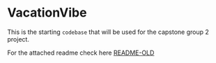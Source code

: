 # VacationVibe

This is the starting `codebase` that will be used for the capstone group 2 project.

For the attached readme check here [README-OLD](../README-OLD.md)
